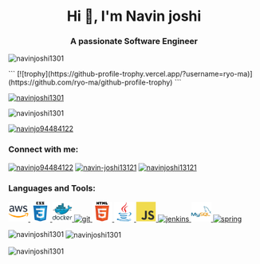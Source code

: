 <h1 align="center">Hi 👋, I'm Navin joshi</h1>
<h3 align="center">A passionate Software Engineer</h3>

<p align="left"> <img src="https://komarev.com/ghpvc/?username=navinjoshi1301&label=Profile%20views&color=0e75b6&style=flat" alt="navinjoshi1301" /> </p>
```
[![trophy](https://github-profile-trophy.vercel.app/?username=ryo-ma)](https://github.com/ryo-ma/github-profile-trophy)
```
<p align="left"> <a href="https://github.com/ryo-ma/github-profile-trophy"><img src="https://github-profile-trophy.vercel.app/?username=navinjoshi1301" alt="navinjoshi1301" /></a> </p>

<p align="left"> <img src="https://komarev.com/ghpvc/?username=navinjoshi1301&label=Profile%20views&color=0e75b6&style=flat" alt="navinjoshi1301" /> </p>

<p align="left"> <a href="https://twitter.com/navinjo94484122" target="blank"><img src="https://img.shields.io/twitter/follow/navinjo94484122?logo=twitter&style=for-the-badge" alt="navinjo94484122" /></a> </p>

<h3 align="left">Connect with me:</h3>
<p align="left">
<a href="https://twitter.com/navinjo94484122" target="blank"><img align="center" src="https://raw.githubusercontent.com/rahuldkjain/github-profile-readme-generator/master/src/images/icons/Social/twitter.svg" alt="navinjo94484122" height="30" width="40" /></a>
<a href="https://linkedin.com/in/navin-joshi13121" target="blank"><img align="center" src="https://raw.githubusercontent.com/rahuldkjain/github-profile-readme-generator/master/src/images/icons/Social/linked-in-alt.svg" alt="navin-joshi13121" height="30" width="40" /></a>
<a href="https://instagram.com/navinjoshi13121" target="blank"><img align="center" src="https://raw.githubusercontent.com/rahuldkjain/github-profile-readme-generator/master/src/images/icons/Social/instagram.svg" alt="navinjoshi13121" height="30" width="40" /></a>
</p>
<h3 align="left">Languages and Tools:</h3>
<p align="left"> <a href="https://aws.amazon.com" target="_blank" rel="noreferrer"> <img src="https://raw.githubusercontent.com/devicons/devicon/master/icons/amazonwebservices/amazonwebservices-original-wordmark.svg" alt="aws" width="40" height="40"/> </a> <a href="https://www.w3schools.com/css/" target="_blank" rel="noreferrer"> <img src="https://raw.githubusercontent.com/devicons/devicon/master/icons/css3/css3-original-wordmark.svg" alt="css3" width="40" height="40"/> </a> <a href="https://www.docker.com/" target="_blank" rel="noreferrer"> <img src="https://raw.githubusercontent.com/devicons/devicon/master/icons/docker/docker-original-wordmark.svg" alt="docker" width="40" height="40"/> </a> <a href="https://git-scm.com/" target="_blank" rel="noreferrer"> <img src="https://www.vectorlogo.zone/logos/git-scm/git-scm-icon.svg" alt="git" width="40" height="40"/> </a> <a href="https://www.w3.org/html/" target="_blank" rel="noreferrer"> <img src="https://raw.githubusercontent.com/devicons/devicon/master/icons/html5/html5-original-wordmark.svg" alt="html5" width="40" height="40"/> </a> <a href="https://www.java.com" target="_blank" rel="noreferrer"> <img src="https://raw.githubusercontent.com/devicons/devicon/master/icons/java/java-original.svg" alt="java" width="40" height="40"/> </a> <a href="https://developer.mozilla.org/en-US/docs/Web/JavaScript" target="_blank" rel="noreferrer"> <img src="https://raw.githubusercontent.com/devicons/devicon/master/icons/javascript/javascript-original.svg" alt="javascript" width="40" height="40"/> </a> <a href="https://www.jenkins.io" target="_blank" rel="noreferrer"> <img src="https://www.vectorlogo.zone/logos/jenkins/jenkins-icon.svg" alt="jenkins" width="40" height="40"/> </a> <a href="https://www.mysql.com/" target="_blank" rel="noreferrer"> <img src="https://raw.githubusercontent.com/devicons/devicon/master/icons/mysql/mysql-original-wordmark.svg" alt="mysql" width="40" height="40"/> </a> <a href="https://spring.io/" target="_blank" rel="noreferrer"> <img src="https://www.vectorlogo.zone/logos/springio/springio-icon.svg" alt="spring" width="40" height="40"/> </a> </p>
<p><img align="left" src="https://github-readme-stats.vercel.app/api/top-langs?username=navinjoshi1301&show_icons=true&locale=en&layout=compact" alt="navinjoshi1301" /></p>
<p>&nbsp;<img align="center" src="https://github-readme-stats.vercel.app/api?username=navinjoshi1301&show_icons=true&locale=en" alt="navinjoshi1301" /></p>
<p><img align="center" src="https://github-readme-streak-stats.herokuapp.com/?user=navinjoshi1301&" alt="navinjoshi1301" /></p>
